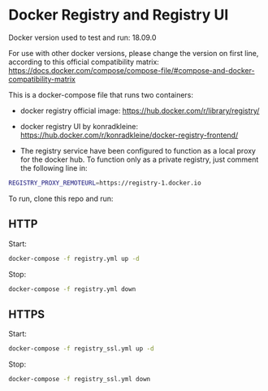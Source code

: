 # Docker Registry and Registry UI

Docker version used to test and run: 18.09.0

For use with other docker versions, please change the version on first line, according to this official compatibility matrix:
https://docs.docker.com/compose/compose-file/#compose-and-docker-compatibility-matrix

This is a docker-compose file that runs two containers:
- docker registry official image: https://hub.docker.com/r/library/registry/
- docker registry UI by konradkleine: https://hub.docker.com/r/konradkleine/docker-registry-frontend/

- The registry service have been configured to function as a local proxy for the docker hub. To function only as a private registry, just comment the following line in:
```sh
REGISTRY_PROXY_REMOTEURL=https://registry-1.docker.io
```

To run, clone this repo and run:

## HTTP

Start:
```sh
docker-compose -f registry.yml up -d
```
Stop:
```sh
docker-compose -f registry.yml down
```

## HTTPS

Start:
```sh
docker-compose -f registry_ssl.yml up -d
```
Stop:
```sh
docker-compose -f registry_ssl.yml down
```